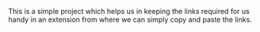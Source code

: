 This is a simple project which helps us in keeping the links required for us handy in an extension from where we can simply copy and paste the links.
